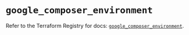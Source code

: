 # `google_composer_environment`

Refer to the Terraform Registry for docs: [`google_composer_environment`](https://registry.terraform.io/providers/hashicorp/google/5.37.0/docs/resources/composer_environment).
